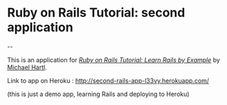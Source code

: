 # Ruby on Rails Tutorial: second application

--

This is an application for
[*Ruby on Rails Tutorial: Learn Rails by Example*](http://railstutorial.org/)
by [Michael Hartl](http://michaelhartl.com/).

Link to app on Heroku :
http://second-rails-app-l33vy.herokuapp.com/

(this is just a demo app, learning Rails and deploying to Heroku)